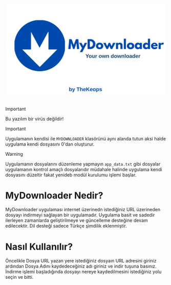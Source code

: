 <center>
    <img src="MYDOWNLOADER/assets/icons/MyDownloaderBanner.png" alt="MyDownloaderBanner">
</center>

<br>

>[!IMPORTANT]
> Bu yazılım bir virüs değildir!

>[!IMPORTANT]
>Uygulamanın kendisi ile `MYDOWNLOADER` klasörünü aynı alanda tutun aksi halde uygulama kendi dosyasını 0'dan oluşturur.

>[!WARNING]
>Uygulamanın dosyalarını düzenleme yapmayın `app_data.txt` gibi dosyalar uygulamanın kontrol amaçlı dosyalarıdır müdahale halinde uygulama kendi dosyasını düzeltir fakat yenideb modül kurulumu işlemi başlar.

# MyDownloader Nedir?
MyDownloader uygulaması internet üzerinedn istediğiniz URL üzerineden dosyayı indirmeyi sağlayan bir uygulamadır. Uygulama basit ve sadedir ilerleyen zamanlarda geliştirilmeye ve güncelleme desteğine devam edilecektir. Dil desteği sadece Türkçe şimdilik eklenmiştir.

# Nasıl Kullanılır?
Öncelikle Dosya URL yazan yere istediğiniz dosyaın URL adresini giriniz ardından Dosya Adını kaydedeceğiniz adı giriniz ve indir tuşuna basınız. İndirme işlemi başladığında dosyayı nereye kaydedilmesini istediğiniz yolu seçin ve bitti. 

